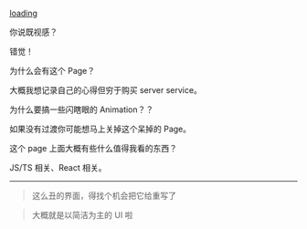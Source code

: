 [loading](https://saber2pr.top/MyWeb/resource/image/yom.webp)

你说既视感？

错觉！

为什么会有这个 Page？

大概我想记录自己的心得但穷于购买 server service。

为什么要搞一些闪瞎眼的 Animation？？

如果没有过渡你可能想马上关掉这个呆掉的 Page。

这个 page 上面大概有些什么值得我看的东西？

JS/TS 相关、React 相关。

---

> 这么丑的界面，得找个机会把它给重写了

> 大概就是以简洁为主的 UI 啦
